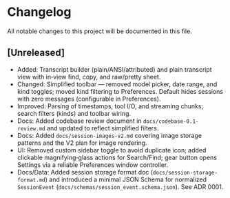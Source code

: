 # Changelog

All notable changes to this project will be documented in this file.

## [Unreleased]
- Added: Transcript builder (plain/ANSI/attributed) and plain transcript view with in‑view find, copy, and raw/pretty sheet.
 - Changed: Simplified toolbar — removed model picker, date range, and kind toggles; moved kind filtering to Preferences. Default hides sessions with zero messages (configurable in Preferences).
- Improved: Parsing of timestamps, tool I/O, and streaming chunks; search filters (kinds) and toolbar wiring.
- Docs: Added codebase review document in `docs/codebase-0.1-review.md` and updated to reflect simplified filters.
 - Docs: Added `docs/session-images-v2.md` covering image storage patterns and the V2 plan for image rendering.
 - UI: Removed custom sidebar toggle to avoid duplicate icon; added clickable magnifying‑glass actions for Search/Find; gear button opens Settings via a reliable Preferences window controller.
 - Docs/Data: Added session storage format doc (`docs/session-storage-format.md`) and introduced a minimal JSON Schema for normalized `SessionEvent` (`docs/schemas/session_event.schema.json`). See ADR 0001.
